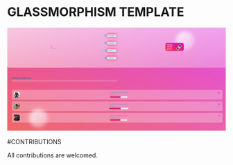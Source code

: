 # GLASSMORPHISM TEMPLATE

![](https://github.com/AADI-1331/glassmorphism-template/blob/file/outputglass.png)

#CONTRIBUTIONS

All contributions are welcomed.
